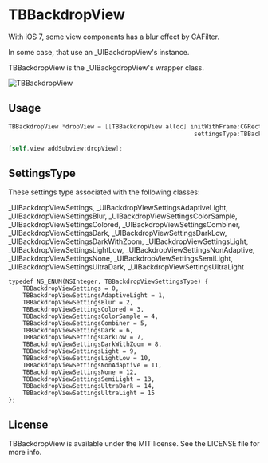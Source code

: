 TBBackdropView
==============

With iOS 7, some view components has a blur effect by CAFilter.

In some case, that use an _UIBackdropView's instance.

TBBackdropView is the _UIBackgdropView's wrapper class.

![](http://gifzo.net/b99tdw6f1R.gif "TBBackdropView")

## Usage
```objective-c
TBBackdropView *dropView = [[TBBackdropView alloc] initWithFrame:CGRectMake(0, 0, 200, 200)
                                                    settingsType:TBBackdropViewSettingsBlur];

[self.view addSubview:dropView];
```

## SettingsType
These settings type associated with the following classes:

_UIBackdropViewSettings,
_UIBackdropViewSettingsAdaptiveLight, _UIBackdropViewSettingsBlur, _UIBackdropViewSettingsColorSample,
_UIBackdropViewSettingsColored, _UIBackdropViewSettingsCombiner, _UIBackdropViewSettingsDark,
_UIBackdropViewSettingsDarkLow, _UIBackdropViewSettingsDarkWithZoom, _UIBackdropViewSettingsLight,
_UIBackdropViewSettingsLightLow, _UIBackdropViewSettingsNonAdaptive, _UIBackdropViewSettingsNone,
_UIBackdropViewSettingsSemiLight, _UIBackdropViewSettingsUltraDark, _UIBackdropViewSettingsUltraLight
```
typedef NS_ENUM(NSInteger, TBBackdropViewSettingsType) {
    TBBackdropViewSettings = 0,
    TBBackdropViewSettingsAdaptiveLight = 1,
    TBBackdropViewSettingsBlur = 2,
    TBBackdropViewSettingsColored = 3,
    TBBackdropViewSettingsColorSample = 4,
    TBBackdropViewSettingsCombiner = 5,
    TBBackdropViewSettingsDark = 6,
    TBBackdropViewSettingsDarkLow = 7,
    TBBackdropViewSettingsDarkWithZoom = 8,
    TBBackdropViewSettingsLight = 9,
    TBBackdropViewSettingsLightLow = 10,
    TBBackdropViewSettingsNonAdaptive = 11,
    TBBackdropViewSettingsNone = 12,
    TBBackdropViewSettingsSemiLight = 13,
    TBBackdropViewSettingsUltraDark = 14,
    TBBackdropViewSettingsUltraLight = 15
};
```


## License
TBBackdropView is available under the MIT license. See the LICENSE file for more info.
